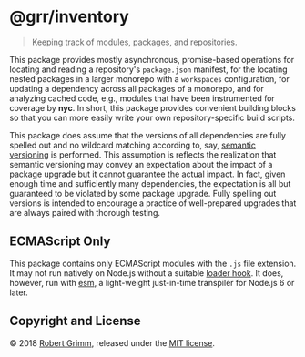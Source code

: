 # @grr/inventory

> Keeping track of modules, packages, and repositories.

This package provides mostly asynchronous, promise-based operations for locating
and reading a repository's `package.json` manifest, for the locating nested
packages in a larger monorepo with a `workspaces` configuration, for updating a
dependency across all packages of a monorepo, and for analyzing cached code,
e.g., modules that have been instrumented for coverage by __nyc__. In short,
this package provides convenient building blocks so that you can more easily
write your own repository-specific build scripts.

This package does assume that the versions of all dependencies are fully spelled
out and no wildcard matching according to, say, [semantic
versioning](https://semver.org) is performed. This assumption is reflects the
realization that semantic versioning may convey an expectation about the impact
of a package upgrade but it cannot guarantee the actual impact. In fact, given
enough time and sufficiently many dependencies, the expectation is all but
guaranteed to be violated by some package upgrade. Fully spelling out versions
is intended to encourage a practice of well-prepared upgrades that are always
paired with thorough testing.

## ECMAScript Only

This package contains only ECMAScript modules with the `.js` file extension. It
may not run natively on Node.js without a suitable [loader
hook](https://nodejs.org/dist/latest-v9.x/docs/api/esm.html#esm_loader_hooks).
It does, however, run with [esm](https://github.com/standard-things/esm), a
light-weight just-in-time transpiler for Node.js 6 or later.

## Copyright and License

© 2018 [Robert Grimm](http://apparebit.com), released under the [MIT
license](LICENSE).
